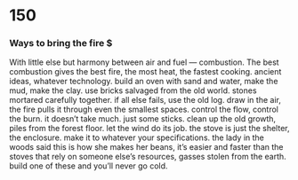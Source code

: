 # 150

### Ways to bring the fire $

With little else but harmony between air and fuel — combustion. The best combustion gives the best fire, the most heat, the fastest cooking. ancient ideas, whatever technology. build an oven with sand and water, make the mud, make the clay. use bricks salvaged from the old world. stones mortared carefully together. if all else fails, use the old log. draw in the air, the fire pulls it through even the smallest spaces. control the flow, control the burn. it doesn’t take much. just some sticks. clean up the old growth, piles from the forest floor. let the wind do its job. the stove is just the shelter, the enclosure. make it to whatever your specifications. the lady in the woods said this is how she makes her beans, it’s easier and faster than the stoves that rely on someone else’s resources, gasses stolen from the earth. build one of these and you’ll never go cold. 